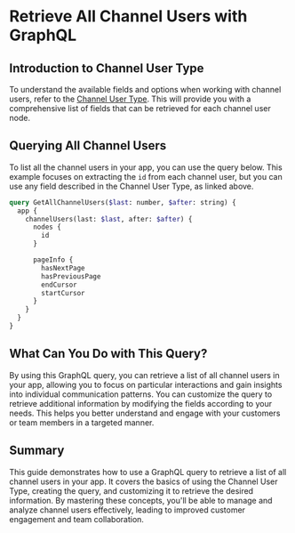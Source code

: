 # Retrieve All Channel Users with GraphQL

## Introduction to Channel User Type

To understand the available fields and options when working with channel users, refer to the [Channel User Type](/types/ChannelUser). This will provide you with a comprehensive list of fields that can be retrieved for each channel user node.

## Querying All Channel Users

To list all the channel users in your app, you can use the query below. This example focuses on extracting the `id` from each channel user, but you can use any field described in the Channel User Type, as linked above.

```graphql
query GetAllChannelUsers($last: number, $after: string) {
  app {
    channelUsers(last: $last, after: $after) {
      nodes {
        id
      }

      pageInfo {
        hasNextPage
        hasPreviousPage
        endCursor
        startCursor
      }
    }
  }
}
```

## What Can You Do with This Query?

By using this GraphQL query, you can retrieve a list of all channel users in your app, allowing you to focus on particular interactions and gain insights into individual communication patterns. You can customize the query to retrieve additional information by modifying the fields according to your needs. This helps you better understand and engage with your customers or team members in a targeted manner.

## Summary

This guide demonstrates how to use a GraphQL query to retrieve a list of all channel users in your app. It covers the basics of using the Channel User Type, creating the query, and customizing it to retrieve the desired information. By mastering these concepts, you'll be able to manage and analyze channel users effectively, leading to improved customer engagement and team collaboration.
